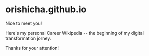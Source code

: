 # orishicha.github.io

Nice to meet you!

Here's my personal Career Wikipedia -- the beginning of my digital transformation jorney.

Thanks for your attention!
